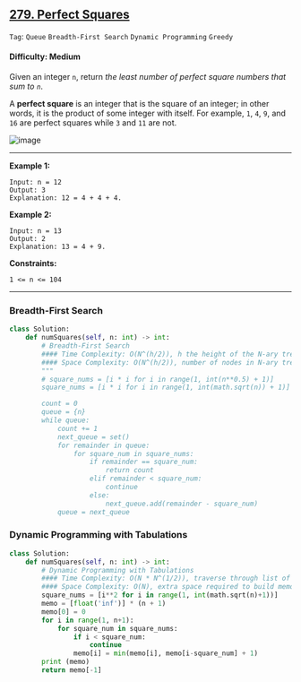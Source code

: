 ## [279. Perfect Squares](https://leetcode.com/problems/perfect-squares)

```Tag```: ```Queue``` ```Breadth-First Search``` ```Dynamic Programming``` ```Greedy```

#### Difficulty: Medium

Given an integer ```n```, return _the least number of perfect square numbers that sum to ```n```_.

A __perfect square__ is an integer that is the square of an integer; in other words, it is the product of some integer with itself. For example, ```1```, ```4```, ```9```, and ```16``` are perfect squares while ```3``` and ```11``` are not.

![image](https://github.com/quananhle/Python/assets/35042430/145597b7-f55c-4cdc-a1cd-0273e49cee7e)

---

__Example 1:__
```
Input: n = 12
Output: 3
Explanation: 12 = 4 + 4 + 4.
```

__Example 2:__
```
Input: n = 13
Output: 2
Explanation: 13 = 4 + 9.
```
 
__Constraints:__
```
1 <= n <= 104
```

---

### Breadth-First Search

```Python
class Solution:
    def numSquares(self, n: int) -> int:
        # Breadth-First Search
        #### Time Complexity: O(N^(h/2)), h the height of the N-ary tree
        #### Space Complexity: O(N^(h/2)), number of nodes in N-ary tree
        """
        # square_nums = [i * i for i in range(1, int(n**0.5) + 1)]
        square_nums = [i * i for i in range(1, int(math.sqrt(n)) + 1)]

        count = 0
        queue = {n}
        while queue:
            count += 1
            next_queue = set()
            for remainder in queue:
                for square_num in square_nums:
                    if remainder == square_num:
                        return count
                    elif remainder < square_num:
                        continue
                    else:
                        next_queue.add(remainder - square_num)
            queue = next_queue
```

### Dynamic Programming with Tabulations

```Python
class Solution:
    def numSquares(self, n: int) -> int:
        # Dynamic Programming with Tabulations
        #### Time Complexity: O(N * N^(1/2)), traverse through list of square numbers, which takes at most square root N, while traversing through the size of input n
        #### Space Complexity: O(N), extra space required to build memo
        square_nums = [i**2 for i in range(1, int(math.sqrt(n)+1))]
        memo = [float('inf')] * (n + 1)
        memo[0] = 0
        for i in range(1, n+1):
            for square_num in square_nums:
                if i < square_num:
                    continue
                memo[i] = min(memo[i], memo[i-square_num] + 1)
        print (memo)
        return memo[-1]
```
